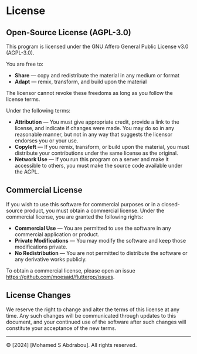 # License

## Open-Source License (AGPL-3.0)

This program is licensed under the GNU Affero General Public License v3.0 (AGPL-3.0).

You are free to:

- **Share** — copy and redistribute the material in any medium or format
- **Adapt** — remix, transform, and build upon the material

The licensor cannot revoke these freedoms as long as you follow the license terms.

Under the following terms:

- **Attribution** — You must give appropriate credit, provide a link to the license, and indicate if changes were made. You may do so in any reasonable manner, but not in any way that suggests the licensor endorses you or your use.
- **Copyleft** — If you remix, transform, or build upon the material, you must distribute your contributions under the same license as the original.
- **Network Use** — If you run this program on a server and make it accessible to others, you must make the source code available under the AGPL.


## Commercial License

If you wish to use this software for commercial purposes or in a closed-source product, you must obtain a commercial license. Under the commercial license, you are granted the following rights:

- **Commercial Use** — You are permitted to use the software in any commercial application or product.
- **Private Modifications** — You may modify the software and keep those modifications private.
- **No Redistribution** — You are not permitted to distribute the software or any derivative works publicly.

To obtain a commercial license, please open an issue https://github.com/moesaid/flutterpp/issues.

## License Changes

We reserve the right to change and alter the terms of this license at any time. Any such changes will be communicated through updates to this document, and your continued use of the software after such changes will constitute your acceptance of the new terms.

---

© [2024] [Mohamed S Abdrabou]. All rights reserved.

